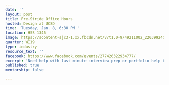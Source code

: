 ```yaml
---
date: ''
layout: post
title: Pre-Stride Office Hours
hosted: Design at UCSD
time: 'Tuesday, Jan. 8, 6:30 PM '
location: HSS 1346
image: https://scontent-sjc3-1.xx.fbcdn.net/v/t1.0-9/49211002_2203992453174547_3220775780334174208_n.jpg?_nc_cat=105&_nc_eui2=AeFA-LgHv6mIwAYJtKgjFsgtlpNeY5x-5S8_P8EvxXxMhxnF4OvEJz4j_1Dcffn1Ojae2kE0MT8addiNH5rjLkjyi0DaHcB_aOkWgxthGYbWQQ&_nc_ht=scontent-sjc3-1.xx&oh=1279668bc17d1a9ce9a717e078d642e5&oe=5C94F98E
quarter: WI19
type: industry
resource_text: ''
facebook: https://www.facebook.com/events/277426322934777/
excerpt: 'Need help with last minute interview prep or portfolio help before Stride? '
published: true
mentorship: false

---
```

